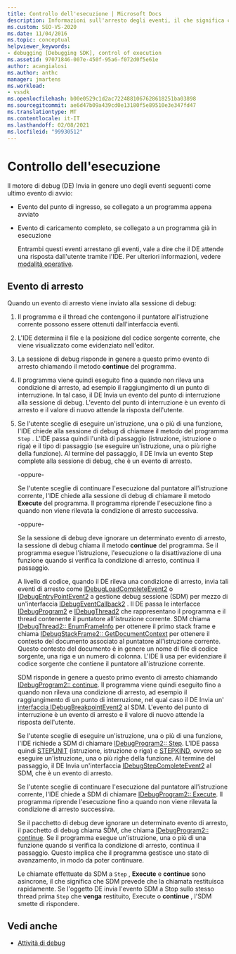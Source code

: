 ```yaml
---
title: Controllo dell'esecuzione | Microsoft Docs
description: Informazioni sull'arresto degli eventi, il che significa che il DE attende una risposta dall'utente tramite l'IDE.
ms.custom: SEO-VS-2020
ms.date: 11/04/2016
ms.topic: conceptual
helpviewer_keywords:
- debugging [Debugging SDK], control of execution
ms.assetid: 97071846-007e-450f-95a6-f072d0f5e61e
author: acangialosi
ms.author: anthc
manager: jmartens
ms.workload:
- vssdk
ms.openlocfilehash: b00e0529c1d2ac7224881067628618251ba03898
ms.sourcegitcommit: ae6d47b09a439cd0e13180f5e89510e3e347fd47
ms.translationtype: MT
ms.contentlocale: it-IT
ms.lasthandoff: 02/08/2021
ms.locfileid: "99930512"
---
```

# <a name="control-of-execution"></a>Controllo dell'esecuzione
Il motore di debug (DE) Invia in genere uno degli eventi seguenti come ultimo evento di avvio:

- Evento del punto di ingresso, se collegato a un programma appena avviato

- Evento di caricamento completo, se collegato a un programma già in esecuzione

  Entrambi questi eventi arrestano gli eventi, vale a dire che il DE attende una risposta dall'utente tramite l'IDE. Per ulteriori informazioni, vedere [modalità operative](../../extensibility/debugger/operational-modes.md).

## <a name="stopping-event"></a>Evento di arresto
 Quando un evento di arresto viene inviato alla sessione di debug:

1. Il programma e il thread che contengono il puntatore all'istruzione corrente possono essere ottenuti dall'interfaccia eventi.

2. L'IDE determina il file e la posizione del codice sorgente corrente, che viene visualizzato come evidenziato nell'editor.

3. La sessione di debug risponde in genere a questo primo evento di arresto chiamando il metodo **continue** del programma.

4. Il programma viene quindi eseguito fino a quando non rileva una condizione di arresto, ad esempio il raggiungimento di un punto di interruzione. In tal caso, il DE Invia un evento del punto di interruzione alla sessione di debug. L'evento del punto di interruzione è un evento di arresto e il valore di nuovo attende la risposta dell'utente.

5. Se l'utente sceglie di eseguire un'istruzione, una o più di una funzione, l'IDE chiede alla sessione di debug di chiamare il metodo del programma `Step` . L'IDE passa quindi l'unità di passaggio (istruzione, istruzione o riga) e il tipo di passaggio (se eseguire un'istruzione, una o più righe della funzione). Al termine del passaggio, il DE Invia un evento Step complete alla sessione di debug, che è un evento di arresto.

    -oppure-

    Se l'utente sceglie di continuare l'esecuzione dal puntatore all'istruzione corrente, l'IDE chiede alla sessione di debug di chiamare il metodo **Execute** del programma. Il programma riprende l'esecuzione fino a quando non viene rilevata la condizione di arresto successiva.

    -oppure-

    Se la sessione di debug deve ignorare un determinato evento di arresto, la sessione di debug chiama il metodo **continue** del programma. Se il programma esegue l'istruzione, l'esecuzione o la disattivazione di una funzione quando si verifica la condizione di arresto, continua il passaggio.

   A livello di codice, quando il DE rileva una condizione di arresto, invia tali eventi di arresto come [IDebugLoadCompleteEvent2](../../extensibility/debugger/reference/idebugloadcompleteevent2.md) o [IDebugEntryPointEvent2](../../extensibility/debugger/reference/idebugentrypointevent2.md) a gestione debug sessione (SDM) per mezzo di un'interfaccia [IDebugEventCallback2](../../extensibility/debugger/reference/idebugeventcallback2.md) . Il DE passa le interfacce [IDebugProgram2](../../extensibility/debugger/reference/idebugprogram2.md) e [IDebugThread2](../../extensibility/debugger/reference/idebugthread2.md) che rappresentano il programma e il thread contenente il puntatore all'istruzione corrente. SDM chiama [IDebugThread2:: EnumFrameInfo](../../extensibility/debugger/reference/idebugthread2-enumframeinfo.md) per ottenere il primo stack frame e chiama [IDebugStackFrame2:: GetDocumentContext](../../extensibility/debugger/reference/idebugstackframe2-getdocumentcontext.md) per ottenere il contesto del documento associato al puntatore all'istruzione corrente. Questo contesto del documento è in genere un nome di file di codice sorgente, una riga e un numero di colonna. L'IDE li usa per evidenziare il codice sorgente che contiene il puntatore all'istruzione corrente.

   SDM risponde in genere a questo primo evento di arresto chiamando [IDebugProgram2:: continue](../../extensibility/debugger/reference/idebugprogram2-continue.md). Il programma viene quindi eseguito fino a quando non rileva una condizione di arresto, ad esempio il raggiungimento di un punto di interruzione, nel qual caso il DE Invia un' [interfaccia IDebugBreakpointEvent2](../../extensibility/debugger/reference/idebugbreakpointevent2.md) al SDM. L'evento del punto di interruzione è un evento di arresto e il valore di nuovo attende la risposta dell'utente.

   Se l'utente sceglie di eseguire un'istruzione, una o più di una funzione, l'IDE richiede a SDM di chiamare [IDebugProgram2:: Step](../../extensibility/debugger/reference/idebugprogram2-step.md). L'IDE passa quindi [STEPUNIT](../../extensibility/debugger/reference/stepunit.md) (istruzione, istruzione o riga) e [STEPKIND](../../extensibility/debugger/reference/stepkind.md), ovvero se eseguire un'istruzione, una o più righe della funzione. Al termine del passaggio, il DE Invia un'interfaccia [IDebugStepCompleteEvent2](../../extensibility/debugger/reference/idebugstepcompleteevent2.md) al SDM, che è un evento di arresto.

   Se l'utente sceglie di continuare l'esecuzione dal puntatore all'istruzione corrente, l'IDE chiede a SDM di chiamare [IDebugProgram2:: Execute](../../extensibility/debugger/reference/idebugprogram2-execute.md). Il programma riprende l'esecuzione fino a quando non viene rilevata la condizione di arresto successiva.

   Se il pacchetto di debug deve ignorare un determinato evento di arresto, il pacchetto di debug chiama SDM, che chiama [IDebugProgram2:: continue](../../extensibility/debugger/reference/idebugprogram2-continue.md). Se il programma esegue un'istruzione, una o più di una funzione quando si verifica la condizione di arresto, continua il passaggio. Questo implica che il programma gestisce uno stato di avanzamento, in modo da poter continuare.

   Le chiamate effettuate da SDM a `Step` , **Execute** e **continue** sono asincrone, il che significa che SDM prevede che la chiamata restituisca rapidamente. Se l'oggetto DE invia l'evento SDM a Stop sullo stesso thread prima `Step` che **venga** restituito, Execute o **continue** , l'SDM smette di rispondere.

## <a name="see-also"></a>Vedi anche
- [Attività di debug](../../extensibility/debugger/debugging-tasks.md)
